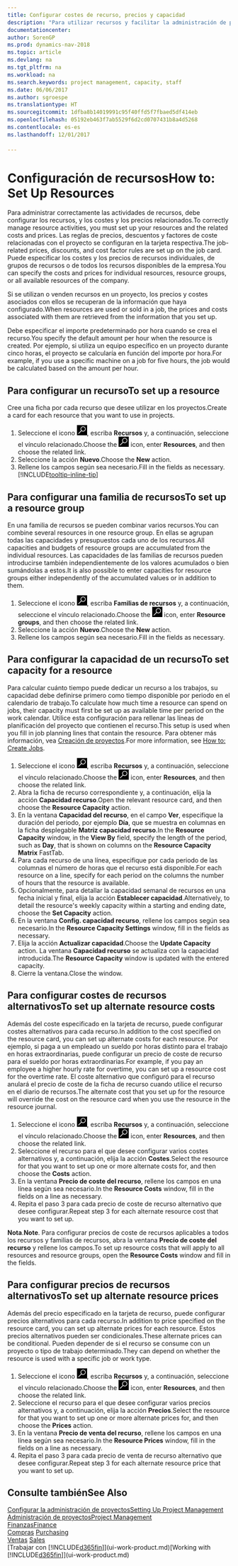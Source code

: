 ```yaml
---
title: Configurar costes de recurso, precios y capacidad
description: "Para utilizar recursos y facilitar la administración de proyectos, especifique costes y precios para recursos individuales o grupos de recursos, y configure la capacidad de recursos."
documentationcenter: 
author: SorenGP
ms.prod: dynamics-nav-2018
ms.topic: article
ms.devlang: na
ms.tgt_pltfrm: na
ms.workload: na
ms.search.keywords: project management, capacity, staff
ms.date: 06/06/2017
ms.author: sgroespe
ms.translationtype: HT
ms.sourcegitcommit: 1dfba8b14019991c95f40ffd5f7fbaed5df414eb
ms.openlocfilehash: 05192eb463f7ab5529f6d2cd0707431b8a4d5268
ms.contentlocale: es-es
ms.lasthandoff: 12/01/2017

---
```

# <a name="how-to-set-up-resources"></a><span data-ttu-id="b0c2f-103">Configuración de recursos</span><span class="sxs-lookup"><span data-stu-id="b0c2f-103">How to: Set Up Resources</span></span>
<span data-ttu-id="b0c2f-104">Para administrar correctamente las actividades de recursos, debe configurar los recursos, y los costes y los precios relacionados.</span><span class="sxs-lookup"><span data-stu-id="b0c2f-104">To correctly manage resource activities, you must set up your resources and the related costs and prices.</span></span> <span data-ttu-id="b0c2f-105">Las reglas de precios, descuentos y factores de coste relacionadas con el proyecto se configuran en la tarjeta respectiva.</span><span class="sxs-lookup"><span data-stu-id="b0c2f-105">The job-related prices, discounts, and cost factor rules are set up on the job card.</span></span> <span data-ttu-id="b0c2f-106">Puede especificar los costes y los precios de recursos individuales, de grupos de recursos o de todos los recursos disponibles de la empresa.</span><span class="sxs-lookup"><span data-stu-id="b0c2f-106">You can specify the costs and prices for individual resources, resource groups, or all available resources of the company.</span></span>

<span data-ttu-id="b0c2f-107">Si se utilizan o venden recursos en un proyecto, los precios y costes asociados con ellos se recuperan de la información que haya configurado.</span><span class="sxs-lookup"><span data-stu-id="b0c2f-107">When resources are used or sold in a job, the prices and costs associated with them are retrieved from the information that you set up.</span></span>

<span data-ttu-id="b0c2f-108">Debe especificar el importe predeterminado por hora cuando se crea el recurso.</span><span class="sxs-lookup"><span data-stu-id="b0c2f-108">You specify the default amount per hour when the resource is created.</span></span> <span data-ttu-id="b0c2f-109">Por ejemplo, si utiliza un equipo específico en un proyecto durante cinco horas, el proyecto se calcularía en función del importe por hora.</span><span class="sxs-lookup"><span data-stu-id="b0c2f-109">For example, if you use a specific machine on a job for five hours, the job would be calculated based on the amount per hour.</span></span>

## <a name="to-set-up-a-resource"></a><span data-ttu-id="b0c2f-110">Para configurar un recurso</span><span class="sxs-lookup"><span data-stu-id="b0c2f-110">To set up a resource</span></span>
<span data-ttu-id="b0c2f-111">Cree una ficha por cada recurso que desee utilizar en los proyectos.</span><span class="sxs-lookup"><span data-stu-id="b0c2f-111">Create a card for each resource that you want to use in projects.</span></span>

1. <span data-ttu-id="b0c2f-112">Seleccione el icono ![Buscar página o informe](media/ui-search/search_small.png "icono Buscar página o informe"), escriba **Recursos** y, a continuación, seleccione el vínculo relacionado.</span><span class="sxs-lookup"><span data-stu-id="b0c2f-112">Choose the ![Search for Page or Report](media/ui-search/search_small.png "Search for Page or Report icon") icon, enter **Resources**, and then choose the related link.</span></span>
2. <span data-ttu-id="b0c2f-113">Seleccione la acción **Nuevo**.</span><span class="sxs-lookup"><span data-stu-id="b0c2f-113">Choose the **New** action.</span></span>
3. <span data-ttu-id="b0c2f-114">Rellene los campos según sea necesario.</span><span class="sxs-lookup"><span data-stu-id="b0c2f-114">Fill in the fields as necessary.</span></span> [!INCLUDE[tooltip-inline-tip](includes/tooltip-inline-tip_md.md)]  

## <a name="to-set-up-a-resource-group"></a><span data-ttu-id="b0c2f-115">Para configurar una familia de recursos</span><span class="sxs-lookup"><span data-stu-id="b0c2f-115">To set up a resource group</span></span>
<span data-ttu-id="b0c2f-116">En una familia de recursos se pueden combinar varios recursos.</span><span class="sxs-lookup"><span data-stu-id="b0c2f-116">You can combine several resources in one resource group.</span></span> <span data-ttu-id="b0c2f-117">En ellas se agrupan todas las capacidades y presupuestos cada uno de los recursos.</span><span class="sxs-lookup"><span data-stu-id="b0c2f-117">All capacities and budgets of resource groups are accumulated from the individual resources.</span></span> <span data-ttu-id="b0c2f-118">Las capacidades de las familias de recursos pueden introducirse también independientemente de los valores acumulados o bien sumándolas a estos.</span><span class="sxs-lookup"><span data-stu-id="b0c2f-118">It is also possible to enter capacities for resource groups either independently of the accumulated values or in addition to them.</span></span>

1. <span data-ttu-id="b0c2f-119">Seleccione el icono ![Buscar página o informe](media/ui-search/search_small.png "icono Buscar página o informe"), escriba **Familias de recursos** y, a continuación, seleccione el vínculo relacionado.</span><span class="sxs-lookup"><span data-stu-id="b0c2f-119">Choose the ![Search for Page or Report](media/ui-search/search_small.png "Search for Page or Report icon") icon, enter **Resource groups**, and then choose the related link.</span></span>
2. <span data-ttu-id="b0c2f-120">Seleccione la acción **Nuevo**.</span><span class="sxs-lookup"><span data-stu-id="b0c2f-120">Choose the **New** action.</span></span>
3. <span data-ttu-id="b0c2f-121">Rellene los campos según sea necesario.</span><span class="sxs-lookup"><span data-stu-id="b0c2f-121">Fill in the fields as necessary.</span></span>

## <a name="to-set-capacity-for-a-resource"></a><span data-ttu-id="b0c2f-122">Para configurar la capacidad de un recurso</span><span class="sxs-lookup"><span data-stu-id="b0c2f-122">To set capacity for a resource</span></span>
<span data-ttu-id="b0c2f-123">Para calcular cuánto tiempo puede dedicar un recurso a los trabajos, su capacidad debe definirse primero como tiempo disponible por periodo en el calendario de trabajo.</span><span class="sxs-lookup"><span data-stu-id="b0c2f-123">To calculate how much time a resource can spend on jobs, their capacity must first be set up as available time per period on the work calendar.</span></span> <span data-ttu-id="b0c2f-124">Utilice esta configuración para rellenar las líneas de planificación del proyecto que contienen el recurso.</span><span class="sxs-lookup"><span data-stu-id="b0c2f-124">This setup is used when you fill in job planning lines that contain the resource.</span></span> <span data-ttu-id="b0c2f-125">Para obtener más información, vea [Creación de proyectos](projects-how-create-jobs.md).</span><span class="sxs-lookup"><span data-stu-id="b0c2f-125">For more information, see [How to: Create Jobs](projects-how-create-jobs.md).</span></span>

1. <span data-ttu-id="b0c2f-126">Seleccione el icono ![Buscar página o informe](media/ui-search/search_small.png "icono Buscar página o informe"), escriba **Recursos** y, a continuación, seleccione el vínculo relacionado.</span><span class="sxs-lookup"><span data-stu-id="b0c2f-126">Choose the ![Search for Page or Report](media/ui-search/search_small.png "Search for Page or Report icon") icon, enter **Resources**, and then choose the related link.</span></span>
2. <span data-ttu-id="b0c2f-127">Abra la ficha de recurso correspondiente y, a continuación, elija la acción **Capacidad recurso**.</span><span class="sxs-lookup"><span data-stu-id="b0c2f-127">Open the relevant resource card, and then choose the **Resource Capacity** action.</span></span>
3. <span data-ttu-id="b0c2f-128">En la ventana **Capacidad del recurso**, en el campo **Ver**, especifique la duración del periodo, por ejemplo **Día**, que se muestra en columnas en la ficha desplegable **Matriz capacidad recurso**.</span><span class="sxs-lookup"><span data-stu-id="b0c2f-128">In the **Resource Capacity** window, in the **View By** field, specify the length of the period, such as **Day**, that is shown on columns on the **Resource Capacity Matrix** FastTab.</span></span>
4. <span data-ttu-id="b0c2f-129">Para cada recurso de una línea, especifique por cada periodo de las columnas el número de horas que el recurso está disponible.</span><span class="sxs-lookup"><span data-stu-id="b0c2f-129">For each resource on a line, specify for each period on the columns the number of hours that the resource is available.</span></span>
5. <span data-ttu-id="b0c2f-130">Opcionalmente, para detallar la capacidad semanal de recursos en una fecha inicial y final, elija la acción **Establecer capacidad**.</span><span class="sxs-lookup"><span data-stu-id="b0c2f-130">Alternatively, to detail the resource's weekly capacity within a starting and ending date, choose the **Set Capacity** action.</span></span>
6. <span data-ttu-id="b0c2f-131">En la ventana **Config. capacidad recurso**, rellene los campos según sea necesario.</span><span class="sxs-lookup"><span data-stu-id="b0c2f-131">In the **Resource Capacity Settings** window, fill in the fields as necessary.</span></span>
7. <span data-ttu-id="b0c2f-132">Elija la acción **Actualizar capacidad**.</span><span class="sxs-lookup"><span data-stu-id="b0c2f-132">Choose the **Update Capacity** action.</span></span> <span data-ttu-id="b0c2f-133">La ventana **Capacidad recurso** se actualiza con la capacidad introducida.</span><span class="sxs-lookup"><span data-stu-id="b0c2f-133">The **Resource Capacity** window is updated with the entered capacity.</span></span>
8. <span data-ttu-id="b0c2f-134">Cierre la ventana.</span><span class="sxs-lookup"><span data-stu-id="b0c2f-134">Close the window.</span></span>

## <a name="to-set-up-alternate-resource-costs"></a><span data-ttu-id="b0c2f-135">Para configurar costes de recursos alternativos</span><span class="sxs-lookup"><span data-stu-id="b0c2f-135">To set up alternate resource costs</span></span>
<span data-ttu-id="b0c2f-136">Además del coste especificado en la tarjeta de recurso, puede configurar costes alternativos para cada recurso.</span><span class="sxs-lookup"><span data-stu-id="b0c2f-136">In addition to the cost specified on the resource card, you can set up alternate costs for each resource.</span></span> <span data-ttu-id="b0c2f-137">Por ejemplo, si paga a un empleado un sueldo por horas distinto para el trabajo en horas extraordinarias, puede configurar un precio de coste de recurso para el sueldo por horas extraordinarias.</span><span class="sxs-lookup"><span data-stu-id="b0c2f-137">For example, if you pay an employee a higher hourly rate for overtime, you can set up a resource cost for the overtime rate.</span></span> <span data-ttu-id="b0c2f-138">El coste alternativo que configuró para el recurso anulará el precio de coste de la ficha de recurso cuando utilice el recurso en el diario de recursos.</span><span class="sxs-lookup"><span data-stu-id="b0c2f-138">The alternate cost that you set up for the resource will override the cost on the resource card when you use the resource in the resource journal.</span></span>

1. <span data-ttu-id="b0c2f-139">Seleccione el icono ![Buscar página o informe](media/ui-search/search_small.png "icono Buscar página o informe"), escriba **Recursos** y, a continuación, seleccione el vínculo relacionado.</span><span class="sxs-lookup"><span data-stu-id="b0c2f-139">Choose the ![Search for Page or Report](media/ui-search/search_small.png "Search for Page or Report icon") icon, enter **Resources**, and then choose the related link.</span></span>  
2. <span data-ttu-id="b0c2f-140">Seleccione el recurso para el que desee configurar varios costes alternativos y, a continuación, elija la acción **Costes**.</span><span class="sxs-lookup"><span data-stu-id="b0c2f-140">Select the resource for that you want to set up one or more alternate costs for, and then choose the **Costs** action.</span></span>  
3. <span data-ttu-id="b0c2f-141">En la ventana **Precio de coste del recurso**, rellene los campos en una línea según sea necesario.</span><span class="sxs-lookup"><span data-stu-id="b0c2f-141">In the **Resource Costs** window, fill in the fields on a line as necessary.</span></span>  
4. <span data-ttu-id="b0c2f-142">Repita el paso 3 para cada precio de coste de recurso alternativo que desee configurar.</span><span class="sxs-lookup"><span data-stu-id="b0c2f-142">Repeat step 3 for each alternate resource cost that you want to set up.</span></span>

<span data-ttu-id="b0c2f-143">**Nota**.</span><span class="sxs-lookup"><span data-stu-id="b0c2f-143">**Note**.</span></span> <span data-ttu-id="b0c2f-144">Para configurar precios de coste de recursos aplicables a todos los recursos y familias de recursos, abra la ventana **Precio de coste del recurso** y rellene los campos.</span><span class="sxs-lookup"><span data-stu-id="b0c2f-144">To set up resource costs that will apply to all resources and resource groups, open the **Resource Costs** window and fill in the fields.</span></span>

## <a name="to-set-up-alternate-resource-prices"></a><span data-ttu-id="b0c2f-145">Para configurar precios de recursos alternativos</span><span class="sxs-lookup"><span data-stu-id="b0c2f-145">To set up alternate resource prices</span></span>
<span data-ttu-id="b0c2f-146">Además del precio especificado en la tarjeta de recurso, puede configurar precios alternativos para cada recurso.</span><span class="sxs-lookup"><span data-stu-id="b0c2f-146">In addition to price specified on the resource card, you can set up alternate prices for each resource.</span></span> <span data-ttu-id="b0c2f-147">Estos precios alternativos pueden ser condicionales.</span><span class="sxs-lookup"><span data-stu-id="b0c2f-147">These alternate prices can be conditional.</span></span> <span data-ttu-id="b0c2f-148">Pueden depender de si el recurso se consume con un proyecto o tipo de trabajo determinado.</span><span class="sxs-lookup"><span data-stu-id="b0c2f-148">They can depend on whether the resource is used with a specific job or work type.</span></span>

1. <span data-ttu-id="b0c2f-149">Seleccione el icono ![Buscar página o informe](media/ui-search/search_small.png "icono Buscar página o informe"), escriba **Recursos** y, a continuación, seleccione el vínculo relacionado.</span><span class="sxs-lookup"><span data-stu-id="b0c2f-149">Choose the ![Search for Page or Report](media/ui-search/search_small.png "Search for Page or Report icon") icon, enter **Resources**, and then choose the related link.</span></span>
2. <span data-ttu-id="b0c2f-150">Seleccione el recurso para el que desee configurar varios precios alternativos y, a continuación, elija la acción **Precios**.</span><span class="sxs-lookup"><span data-stu-id="b0c2f-150">Select the resource for that you want to set up one or more alternate prices for, and then choose the **Prices** action.</span></span>
3. <span data-ttu-id="b0c2f-151">En la ventana **Precio de venta del recurso**, rellene los campos en una línea según sea necesario.</span><span class="sxs-lookup"><span data-stu-id="b0c2f-151">In the **Resource Prices** window, fill in the fields on a line as necessary.</span></span>
4. <span data-ttu-id="b0c2f-152">Repita el paso 3 para cada precio de venta de recurso alternativo que desee configurar.</span><span class="sxs-lookup"><span data-stu-id="b0c2f-152">Repeat step 3 for each alternate resource price that you want to set up.</span></span>

## <a name="see-also"></a><span data-ttu-id="b0c2f-153">Consulte también</span><span class="sxs-lookup"><span data-stu-id="b0c2f-153">See Also</span></span>
[<span data-ttu-id="b0c2f-154">Configurar la administración de proyectos</span><span class="sxs-lookup"><span data-stu-id="b0c2f-154">Setting Up Project Management</span></span>](projects-setup-projects.md)  
[<span data-ttu-id="b0c2f-155">Administración de proyectos</span><span class="sxs-lookup"><span data-stu-id="b0c2f-155">Project Management</span></span>](projects-manage-projects.md)  
[<span data-ttu-id="b0c2f-156">Finanzas</span><span class="sxs-lookup"><span data-stu-id="b0c2f-156">Finance</span></span>](finance.md)  
<span data-ttu-id="b0c2f-157">[Compras](purchasing-manage-purchasing.md)       </span><span class="sxs-lookup"><span data-stu-id="b0c2f-157">[Purchasing](purchasing-manage-purchasing.md)       </span></span>  
<span data-ttu-id="b0c2f-158">[Ventas](sales-manage-sales.md)    </span><span class="sxs-lookup"><span data-stu-id="b0c2f-158">[Sales](sales-manage-sales.md)    </span></span>  
<span data-ttu-id="b0c2f-159">[Trabajar con [!INCLUDE[d365fin](includes/d365fin_md.md)]](ui-work-product.md)</span><span class="sxs-lookup"><span data-stu-id="b0c2f-159">[Working with [!INCLUDE[d365fin](includes/d365fin_md.md)]](ui-work-product.md)</span></span>  


